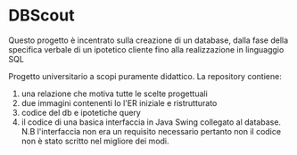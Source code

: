 # DBScout
Questo progetto è incentrato sulla creazione di un database, dalla fase della specifica verbale di un ipotetico cliente fino alla realizzazione in linguaggio SQL

Progetto universitario a scopi puramente didattico.
La repository contiene:
  1. una relazione che motiva tutte le scelte progettuali
  2. due immagini contenenti lo l'ER iniziale e ristrutturato 
  3. codice del db e ipotetiche query
  4. il codice di una basica interfaccia in Java Swing collegato al database. 
  N.B l'interfaccia non era un requisito necessario pertanto non il codice non è stato scritto nel migliore dei modi.
